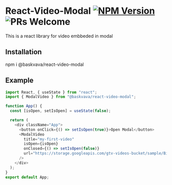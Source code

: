 # React-Video-Modal [![NPM Version](https://img.shields.io/badge/npm-v_0.0.13-blue)](https://www.npmjs.com/package/reactstrap) ![PRs Welcome](https://img.shields.io/badge/PRs-welcome-green.svg)

This is a react library for video embbeded in modal

## Installation

npm i @baskvava/react-video-modal

## Example

```js
import React, { useState } from "react";
import { ModalVideo } from "@baskvava/react-video-modal";

function App() {
  const [isOpen, setIsOpen] = useState(false);

  return (
    <div className="App">
      <button onClick={() => setIsOpen(true)}>Open Modal</button>
      <ModalVideo
        title="my-first-video"
        isOpen={isOpen}
        onClosed={() => setIsOpen(false)}
        url="https://storage.googleapis.com/gtv-videos-bucket/sample/BigBuckBunny.mp4"
      />
    </div>
  );
}
export default App;
```
